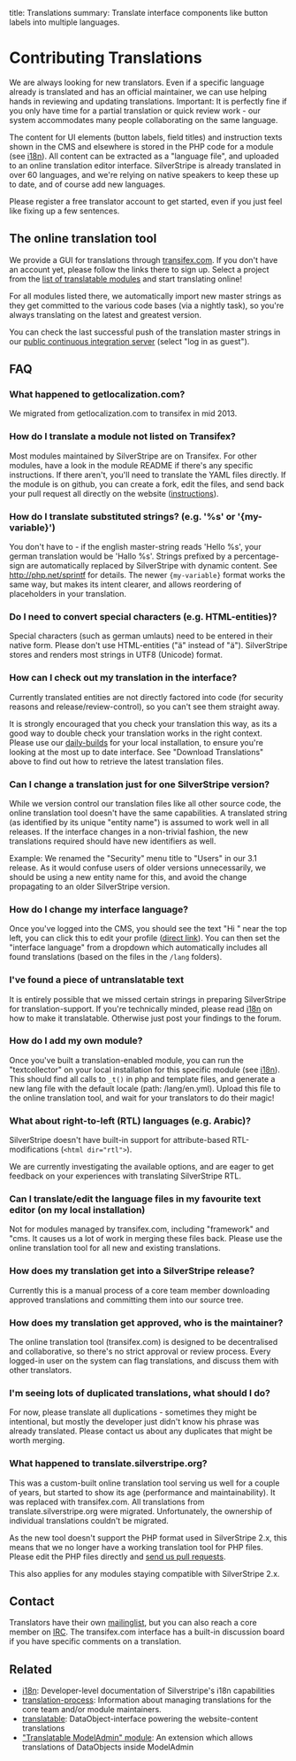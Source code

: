 title: Translations
summary: Translate interface components like button labels into multiple languages.

# Contributing Translations

We are always looking for new translators. Even if a specific language already is translated and has an official 
maintainer, we can use helping hands in reviewing and updating translations. Important: It is perfectly fine if you 
only have time for a partial translation or quick review work - our system accommodates many people collaborating on the 
same language.

The content for UI elements (button labels, field titles) and instruction texts shown in the CMS and elsewhere is 
stored in the PHP code for a module (see [i18n](/developer_guides/i18n)). All content can be extracted as a "language file", and 
uploaded to an online translation editor interface. SilverStripe is already translated in over 60 languages, and we're 
relying on native speakers to keep these up to date, and of course add new languages. 

Please register a free translator account to get started, even if you just feel like fixing up a few sentences.

## The online translation tool

We provide a GUI for translations through [transifex.com](http://transifex.com).  If you don't have an account yet, 
please follow the links there to sign up.  Select a project from the 
[list of translatable modules](https://www.transifex.com/accounts/profile/silverstripe/) and start translating online!

For all modules listed there, we automatically import new master strings as they get committed to the various code 
bases (via a nightly task), so you're always translating on the latest and greatest version. 

You can check the last successful push of the translation master strings in our 
[public continuous integration server](http://teamcity.silverstripe.com/viewType.html?buildTypeId=bt112) 
(select "log in as guest").

## FAQ

### What happened to getlocalization.com?

We migrated from getlocalization.com to transifex in mid 2013.

### How do I translate a module not listed on Transifex?

Most modules maintained by SilverStripe are on Transifex. For other modules, have a look in the module README if 
there's any specific instructions. If there aren't, you'll need to translate the YAML files directly. If the module is 
on github, you can create a fork, edit the files, and send back your pull request all directly on the website 
([instructions](https://help.github.com/articles/fork-a-repo)).

### How do I translate substituted strings? (e.g. '%s' or '{my-variable}')

You don't have to - if the english master-string reads 'Hello %s', your german translation would be 'Hallo %s'. Strings 
prefixed by a percentage-sign are automatically replaced by SilverStripe with dynamic content. See 
http://php.net/sprintf for details. The newer `{my-variable}` format works the same way, but makes its intent clearer, 
and allows reordering of placeholders in your translation.

### Do I need to convert special characters (e.g. HTML-entities)?

Special characters (such as german umlauts) need to be entered in their native form. Please don't use HTML-entities 
("ä" instead of "ä"). SilverStripe stores and renders most strings in UTF8 (Unicode) format.

### How can I check out my translation in the interface?

Currently translated entities are not directly factored into code (for security reasons and release/review-control), so 
you can't see them straight away. 

It is strongly encouraged that you check your translation this way, as its a good way to double check your translation 
works in the right context. Please use our [daily-builds](http://www.silverstripe.org/daily-builds/) for your local 
installation, to ensure you're looking at the most up to date interface. See "Download Translations" above to find out 
how to retrieve the latest translation files.

### Can I change a translation just for one SilverStripe version?

While we version control our translation files like all other source code, the online translation tool doesn't have the 
same capabilities. A translated string (as identified by its unique "entity name") is assumed to work well in all 
releases. If the interface changes in a non-trivial fashion, the new translations required should have new identifiers 
as well.

Example: We renamed the "Security" menu title to "Users" in our 3.1 release. As it would confuse users of older versions
unnecessarily, we should be using a new entity name for this, and avoid the change propagating to an older SilverStripe 
version.

### How do I change my interface language?

Once you've logged into the CMS, you should see the text "Hi <your name>" near the top left, you can click this to edit 
your profile ([direct link](http://localhost/admin/myprofile/)). You can then set the "interface language" from a 
dropdown which automatically includes all found translations (based on the files in the `/lang` folders).

### I've found a piece of untranslatable text

It is entirely possible that we missed certain strings in preparing SilverStripe for translation-support. If you're 
technically minded, please read [i18n](/developer_guides/i18n) on how to make it translatable. Otherwise just post your findings 
to the forum.

### How do I add my own module?

Once you've built a translation-enabled module, you can run the "textcollector" on your local installation for this 
specific module (see [i18n](/developer_guides/i18n)). This should find all calls to `_t()` in php and template files, and generate 
a new lang file with the default locale (path: <mymodule>/lang/en.yml). Upload this file to the online translation 
tool, and wait for your translators to do their magic!

### What about right-to-left (RTL) languages (e.g. Arabic)?

SilverStripe doesn't have built-in support for attribute-based RTL-modifications (`<html dir="rtl">`). 

We are currently investigating the available options, and are eager to get feedback on your experiences with 
translating SilverStripe RTL.

### Can I translate/edit the language files in my favourite text editor (on my local installation)

Not for modules managed by transifex.com, including "framework" and "cms. It causes us a lot of work in merging these 
files back. Please use the online translation tool for all new and existing translations.

### How does my translation get into a SilverStripe release?

Currently this is a manual process of a core team member downloading approved translations and committing them into our 
source tree.

### How does my translation get approved, who is the maintainer?

The online translation tool (transifex.com) is designed to be decentralised and collaborative, so there's no strict 
approval or review process. Every logged-in user on the system can flag translations, and discuss them with other 
translators.

### I'm seeing lots of duplicated translations, what should I do?

For now, please translate all duplications - sometimes they might be intentional, but mostly the developer just didn't 
know his phrase was already translated. Please contact us about any duplicates that might be worth merging.

### What happened to translate.silverstripe.org?

This was a custom-built online translation tool serving us well for a couple of years, but started to show its age 
(performance and maintainability). It was replaced with transifex.com. All translations from translate.silverstripe.org 
were migrated. Unfortunately, the ownership of individual translations couldn't be migrated.

As the new tool doesn't support the PHP format used in SilverStripe 2.x, this means that we no longer have a working 
translation tool for PHP files. Please edit the PHP files directly and [send us pull requests](/contributing).

This also applies for any modules staying compatible with SilverStripe 2.x.

## Contact

Translators have their own [mailinglist](https://groups.google.com/forum/#!forum/silverstripe-translators), but you can 
also reach a core member on [IRC](http://irc.silverstripe.org/). The transifex.com interface has a built-in discussion 
board if you have specific comments on a translation.

## Related

 * [i18n](/developer_guides/i18n): Developer-level documentation of Silverstripe's i18n capabilities
 * [translation-process](translation_process): Information about managing translations for the core team and/or module maintainers.
 * [translatable](https://github.com/silverstripe/silverstripe-translatable): DataObject-interface powering the website-content translations
 * ["Translatable ModelAdmin" module](http://www.silverstripe.org/translatablemodeladmin-module/): An extension which allows translations of DataObjects inside ModelAdmin
